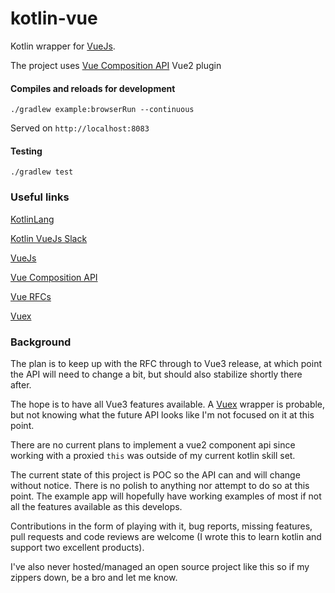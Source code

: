 # kotlin-vue

Kotlin wrapper for [VueJs](https://vuejs.org/).

The project uses [Vue Composition API](https://vue-composition-api-rfc.netlify.com/) Vue2 plugin

#### Compiles and reloads for development

```shell script
./gradlew example:browserRun --continuous
```

Served on `http://localhost:8083`

#### Testing

```shell script
./gradlew test
```

### Useful links

[KotlinLang](https://kotlinlang.org/docs/reference/)

[Kotlin VueJs Slack](https://kotlinlang.slack.com/messages/C8CQT4F47)

[VueJs](https://vuejs.org/)

[Vue Composition API](https://vue-composition-api-rfc.netlify.com/)

[Vue RFCs](https://github.com/vuejs/rfcs/tree/master/active-rfcs)

[Vuex](https://vuex.vuejs.org/)


### Background

The plan is to keep up with the RFC through to Vue3 release, at which point the API will need to change a bit, but should also
stabilize shortly there after.

The hope is to have all Vue3 features available.  A [Vuex](https://vuex.vuejs.org/) wrapper is probable, but not knowing
what the future API looks like I'm not focused on it at this point.

There are no current plans to implement a vue2 component api since working with a proxied `this` was outside of my current 
kotlin skill set.

The current state of this project is POC so the API can and will change without notice.  There is no polish to anything 
nor attempt to do so at this point.  The example app will hopefully have working examples of most if not all the features 
available as this develops.

Contributions in the form of playing with it, bug reports, missing features, pull requests and code reviews are welcome 
(I wrote this to learn kotlin and support two excellent products).

I've also never hosted/managed an open source project like this so if my zippers down, be a bro and let me know.